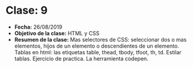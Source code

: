 # Clase: 9
* **Fecha:** 26/08/2019
* **Objetivo de la clase:** HTML y CSS
* **Resumen de la clase:**
Mas selectores de CSS: seleccionar dos o mas elementos, hijos de un elemento o descendientes de un elemento. Tablas en html: las etiquetas table, thead, tbody, tfoot, th, td. Estilar tablas. Ejercicio de practica. La herramienta codepen. 